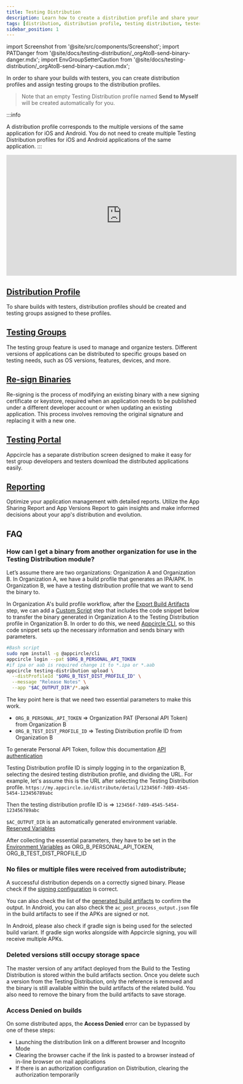 ```yaml
---
title: Testing Distribution
description: Learn how to create a distribution profile and share your builds with testers in Appcircle
tags: [distribution, distribution profile, testing distribution, testers, faq]
sidebar_position: 1
---
```


import Screenshot from '@site/src/components/Screenshot';
import PATDanger from '@site/docs/testing-distribution/\_orgAtoB-send-binary-danger.mdx';
import EnvGroupSetterCaution from '@site/docs/testing-distribution/\_orgAtoB-send-binary-caution.mdx';

In order to share your builds with testers, you can create distribution profiles and assign testing groups to the distribution profiles.

<Screenshot url='https://cdn.appcircle.io/docs/assets/distribution-start.png' />

> Note that an empty Testing Distribution profile named **Send to Myself** will be created automatically for you.

:::info

A distribution profile corresponds to the multiple versions of the same application for iOS and Android. You do not need to create multiple Testing Distribution profiles for iOS and Android applications of the same application.
:::

<iframe width="600" height="315" src="https://www.youtube.com/embed/vZ3p5uZZcmk" title="YouTube video player" frameborder="0" allow="accelerometer; autoplay; clipboard-write; encrypted-media; gyroscope; picture-in-picture" allowfullscreen></iframe>

## [Distribution Profile](/testing-distribution/create-or-select-a-distribution-profile)

To share builds with testers, distribution profiles should be created and testing groups assigned to these profiles.

## [Testing Groups](/testing-distribution/testing-groups)

The testing group feature is used to manage and organize testers. Different versions of applications can be distributed to specific groups based on testing needs, such as OS versions, features, devices, and more.

## [Re-sign Binaries](/testing-distribution/resigning-binaries)

Re-signing is the process of modifying an existing binary with a new signing certificate or keystore, required when an application needs to be published under a different developer account or when updating an existing application. This process involves removing the original signature and replacing it with a new one.

## [Testing Portal](/testing-distribution/testing-portal)

Appcircle has a separate distribution screen designed to make it easy for test group developers and testers download the distributed applications easily.

## [Reporting](/testing-distribution/reports)

Optimize your application management with detailed reports. Utilize the App Sharing Report and App Versions Report to gain insights and make informed decisions about your app's distribution and evolution.

## FAQ

### How can I get a binary from another organization for use in the Testing Distribution module?

Let’s assume there are two organizations: Organization A and Organization B.
In Organization A, we have a build profile that generates an IPA/APK.
In Organization B, we have a testing distribution profile that we want to send the binary to.

In Organization A's build profile workflow, after the [Export Build Artifacts](/workflows/common-workflow-steps/export-build-artifacts/) step, we can add a [Custom Script](/workflows/common-workflow-steps/custom-script/) step that includes the code snippet below to transfer the binary generated in Organization A to the Testing Distribution profile in Organization B. In order to do this, we need [Appcircle CLI](/appcircle-api-and-cli/cli-authentication), so this code snippet sets up the necessary information and sends binary with parameters.

```bash
#Bash script
sudo npm install -g @appcircle/cli
appcircle login --pat $ORG_B_PERSONAL_API_TOKEN
#if ipa or aab is required change it to *.ipa or *.aab
appcircle testing-distribution upload \
  --distProfileId "$ORG_B_TEST_DIST_PROFILE_ID" \
  --message "Release Notes" \
  --app "$AC_OUTPUT_DIR"/*.apk
```

The key point here is that we need two essential parameters to make this work.
- `ORG_B_PERSONAL_API_TOKEN` => Organization PAT (Personal API Token) from Organization B 
- `ORG_B_TEST_DIST_PROFILE_ID` => Testing Distribution profile ID from Organization B

To generate Personal API Token, follow this documentation [API authentication](/appcircle-api-and-cli/api-authentication/)

Testing Distribution profile ID is simply logging in to the organization B, selecting the desired testing distribution profile, and dividing the URL.
For example, let's assume this is the URL after selecting the Testing Distribution profile.
`https://my.appcircle.io/distribute/detail/123456f-7d89-4545-5454-123456789abc`

Then the testing distribution profile ID is => `123456f-7d89-4545-5454-123456789abc`

`$AC_OUTPUT_DIR` is an automatically generated environment variable. [Reserved Variables](/environment-variables/appcircle-specific-environment-variables/)

After collecting the essential parameters, they have to be set in the [Environment Variables](/environment-variables/) as 
ORG_B_PERSONAL_API_TOKEN,
ORG_B_TEST_DIST_PROFILE_ID

<PATDanger />

<EnvGroupSetterCaution />

### No files or multiple files were received from autodistribute;

A successful distribution depends on a correctly signed binary. Please check if the [signing configuration](/build/build-process-management/configurations#signing-configuration) is correct.

You can also check the list of the [generated build artifacts](/build/build-process-management#binary-actions) to confirm the output. In Android, you can also check the `ac_post_process_output.json` file in the build artifacts to see if the APKs are signed or not.

In Android, please also check if gradle sign is being used for the selected build variant. If gradle sign works alongside with Appcircle signing, you will receive multiple APKs.

### Deleted versions still occupy storage space

The master version of any artifact deployed from the Build to the Testing Distribution is stored within the build artifacts section. Once you delete such a version from the Testing Distribution, only the reference is removed and the binary is still available within the build artifacts of the related build. You also need to remove the binary from the build artifacts to save storage.

### Access Denied on builds

On some distributed apps, the **Access Denied** error can be bypassed by one of these steps:

- Launching the distribution link on a different browser and Incognito Mode
- Clearing the browser cache if the link is pasted to a browser instead of in-line browser on mail applications
- If there is an authorization configuration on Distribution, clearing the authorization temporarily